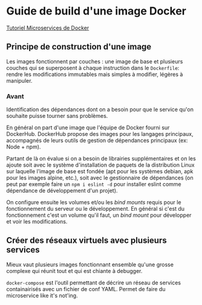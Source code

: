 # Guide de build d'une image Docker

[Tutoriel Microservices de Docker](https://training.play-with-docker.com/microservice-orchestration/)

## Principe de construction d'une image

Les images fonctionnent par couches : une image de base et plusieurs couches qui se superposent à chaque instruction dans le `Dockerfile`: rendre les modifications immutables mais simples à modifier, légères à manipuler.

### Avant

Identification des dépendances dont on a besoin pour que le service qu'on souhaite puisse tourner sans problèmes.

En général on part d'une image que l'équipe de Docker fourni sur DockerHub. DockerHub propose des images pour les langages principaux, accompagnés de leurs outils de gestion de dépendances principaux (ex: Node + npm).

Partant de là on évalue si on a besoin de librairies supplémentaires et on les ajoute soit avec le système d'installation de paquets de la distribution Linux sur laquelle l'image de base est fondée (apt pour les systèmes debian, apk pour les images alpine, etc.), soit avec le gestionnaire de dépendances (on peut par exemple faire un `npm i eslint -d` pour installer eslint comme dépendance de développement d'un projet).

On configure ensuite les volumes et/ou les *bind mounts* requis pour le fonctionnement du serveur ou le développement. En général si c'est du fonctionnement c'est un volume qu'il faut, un *bind mount* pour développer et voir les modifications.

## Créer des réseaux virtuels avec plusieurs services

Mieux vaut plusieurs images fonctionnant ensemble qu'une grosse complexe qui réunit tout et qui est chiante à debugger.

`docker-compose` est l'outil permettant de décrire un réseau de services containairisés avec un fichier de conf YAML.
Permet de faire du microservice like it's not'ing.